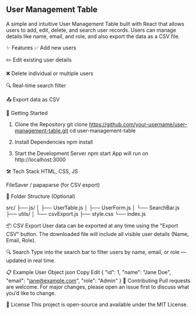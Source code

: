 ## User Management Table
A simple and intuitive User Management Table built with React that allows users to add, edit, delete, and search user records. Users can manage details like name, email, and role, and also export the data as a CSV file.

✨ Features
✅ Add new users

✏️ Edit existing user details

❌ Delete individual or multiple users

🔍 Real-time search filter

📤 Export data as CSV


🚀 Getting Started
1. Clone the Repository
git clone https://github.com/your-username/user-management-table.git
cd user-management-table
2. Install Dependencies
npm install

3. Start the Development Server
npm start
App will run on http://localhost:3000

🛠️ Tech Stack
HTML, CSS, JS

FileSaver / papaparse (for CSV export)

📁 Folder Structure (Optional)

src/
├── js/
│   ├── UserTable.js
│   ├── UserForm.js
│   └── SearchBar.js
├── utils/
│   └── csvExport.js
├── style.css
└── index.js

📦 CSV Export
User data can be exported at any time using the "Export CSV" button. The downloaded file will include all visible user details (Name, Email, Role).

🔍 Search
Type into the search bar to filter users by name, email, or role — updated in real time.

📋 Example User Object
json
Copy
Edit
{
  "id": 1,
  "name": "Jane Doe",
  "email": "jane@example.com",
  "role": "Admin"
}
🙌 Contributing
Pull requests are welcome. For major changes, please open an issue first to discuss what you’d like to change.

📄 License
This project is open-source and available under the MIT License.